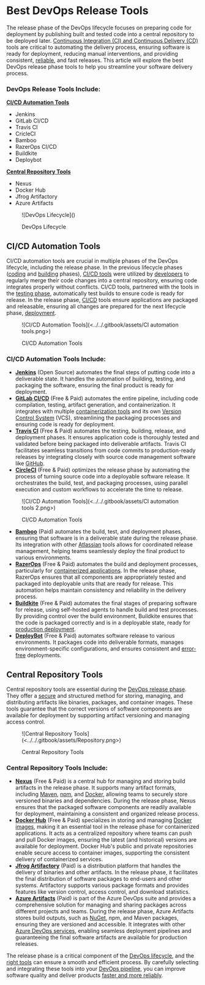 # Best DevOps Release Tools

The release phase of the DevOps lifecycle focuses on preparing code for deployment by publishing built and tested code into a central repository to be deployed later. [Continuous Integration (CI) and Continuous Delivery (CD)](https://pagertree.com/learn/devops/what-is-devops/what-is-ci-cd) tools are critical to automating the delivery process, ensuring software is ready for deployment, reducing manual interventions, and providing consistent, [reliable](https://pagertree.com/learn/incident-management/sla-vs-slo-vs-sli), and fast releases. This article will explore the best DevOps release phase tools to help you streamline your software delivery process.

### DevOps Release Tools Include:

[**CI/CD Automation Tools**](best-devops-release-tools.md#ci-cd-automation-tools)

* Jenkins
* GitLab CI/CD
* Travis CI
* CricleCI
* Bamboo
* RazerOps CI/CD
* Buildkite
* Deploybot

[**Central Repository Tools**](best-devops-release-tools.md#central-repository-tools)

* Nexus
* Docker Hub
* Jfrog Artifactory
* Azure Artifacts

<figure>![DevOps Lifecycle](<https://lh7-rt.googleusercontent.com/docsz/AD_4nXcdVslb4ENce0wIyFv9juayKndQ8dqq8jz4Dyd0UBMv4ZdMXsgdNIhz7cIolImCaeGiUNDTcMTIWsxViw0mYdmdD2enSHXHevtukXXBbsoGiSr-PhnpJcvFoUUkAj6aTO5FzuGvA_JDBUoK9pSnmGVrJ0zm?key=S42Pz0g9rrTinpQln0scfg>)<figcaption><p>DevOps Lifecycle</p></figcaption></figure>

## CI/CD Automation Tools

CI/CD automation tools are crucial in multiple phases of the DevOps lifecycle, including the release phase. In the previous lifecycle phases ([coding](https://pagertree.com/learn/devops/best-devops-tools/best-devops-coding-tools) and [building](https://pagertree.com/learn/devops/best-devops-tools/best-devops-build-tools) phases), [CI/CD tools](https://pagertree.com/learn/devops/what-is-devops/best-ci-cd-tools) were utilized by [developers](https://pagertree.com/learn/devops/what-is-devops/what-is-a-devops-engineer) to regularly merge their code changes into a central repository, ensuring code integrates properly without conflicts. CI/CD tools, partnered with the tools in the [testing phase](https://pagertree.com/learn/devops/best-devops-tools/best-devops-testing-tools), automatically test builds to ensure code is ready for release. In the release phase, [CI/CD](https://pagertree.com/learn/devops/what-is-devops/what-is-ci-cd) tools ensure applications are packaged and releasable, ensuring all changes are prepared for the next lifecycle phase, [deployment](https://pagertree.com/learn/devops/best-devops-tools/best-devops-deployment-tools).

<figure>![CI/CD Automation Tools](<../../.gitbook/assets/CI automation tools.png>)<figcaption><p>CI/CD Automation Tools</p></figcaption></figure>

### CI/CD Automation Tools Include:

* [**Jenkins**](https://www.jenkins.io/) (Open Source) automates the final steps of putting code into a deliverable state. It handles the automation of building, testing, and packaging the software, ensuring the final product is ready for deployment.
* [**GitLab CI/CD**](https://about.gitlab.com/topics/ci-cd/) (Free & Paid) automates the entire pipeline, including code compilation, testing, artifact generation, and containerization. It integrates with multiple [containerization tools](https://pagertree.com/learn/devops/best-devops-tools/best-devops-build-tools#containerization-tools) and its own [Version Control System](https://about.gitlab.com/solutions/source-code-management/) (VCS), streamlining the packaging processes and ensuring code is ready for deployment.
* [**Travis CI**](https://www.travis-ci.com/) (Free & Paid) automates the testing, building, release, and deployment phases. It ensures application code is thoroughly tested and validated before being packaged into deliverable artifacts. Travis CI facilitates seamless transitions from code commits to production-ready releases by integrating closely with source code management software like [GitHub](https://github.com/).
* [**CircleCI**](https://circleci.com/) (Free & Paid) optimizes the release phase by automating the process of turning source code into a deployable software release. It orchestrates the build, test, and packaging processes, using parallel execution and custom workflows to accelerate the time to release.

<figure>![CI/CD Automation Tools](<../../.gitbook/assets/CI automation tools 2.png>)<figcaption><p>CI/CD Automation Tools</p></figcaption></figure>

* [**Bamboo**](https://www.atlassian.com/software/bamboo) (Paid) automates the build, test, and deployment phases, ensuring that software is in a deliverable state during the release phase. Its integration with other [Atlassian](https://www.atlassian.com/) tools allows for coordinated release management, helping teams seamlessly deploy the final product to various environments.
* [**RazerOps**](https://razorops.com/) (Free & Paid) automates the build and deployment processes, particularly for [containerized applications](https://pagertree.com/learn/docker/overview). In the release phase, RazerOps ensures that all components are appropriately tested and packaged into deployable units that are ready for release. This automation helps maintain consistency and reliability in the delivery process.
* [**Buildkite**](https://buildkite.com/) (Free & Paid) automates the final stages of preparing software for release, using self-hosted agents to handle build and test processes. By providing control over the build environment, Buildkite ensures that the code is packaged correctly and is in a deployable state, ready for [production deployment](https://pagertree.com/learn/devops/what-is-site-reliability-engineering-sre/what-is-a-canary-deployment).
* [**DeployBot**](https://deploybot.com/) (Free & Paid) automates software release to various environments. It packages code into deliverable formats, manages environment-specific configurations, and ensures consistent and [error-free](https://pagertree.com/learn/incident-management/how-to-calculate-mttr-and-other-common-incident-recovery-metrics#error-budget) deployments.



## Central Repository Tools

Central repository tools are essential during the [DevOps release phase](https://pagertree.com/learn/devops/what-is-devops/top-25-devops-interview-questions#id-4.-what-is-the-devops-lifecycle). They offer a [secure](https://pagertree.com/learn/devops/what-is-devops/what-is-a-devops-engineer#security) and structured method for storing, managing, and distributing artifacts like binaries, packages, and container images. These tools guarantee that the correct versions of software components are available for deployment by supporting artifact versioning and managing access control.

<figure>![Central Repository Tools](<../../.gitbook/assets/Repository.png>)<figcaption><p>Central Repository Tools</p></figcaption></figure>

### Central Repository Tools Include:

* [**Nexus**](https://www.sonatype.com/products/sonatype-nexus-oss) (Free & Paid) is a central hub for managing and storing build artifacts in the release phase. It supports many artifact formats, including [Maven](https://maven.apache.org/), [npm](https://www.npmjs.com/), and [Docker](https://www.docker.com/), allowing teams to securely store versioned binaries and dependencies. During the release phase, Nexus ensures that the packaged software components are readily available for deployment, maintaining a consistent and organized release process.
* [**Docker Hub**](https://hub.docker.com/) (Free & Paid) specializes in storing and managing [Docker images](https://pagertree.com/learn/docker/images), making it an essential tool in the release phase for containerized applications. It acts as a centralized repository where teams can push and pull Docker images, ensuring the latest (and historical) versions are available for deployment. Docker Hub's public and private repositories enable secure access to container images, supporting the consistent delivery of containerized services.
* [**Jfrog Artifactory**](https://jfrog.com/artifactory/) (Paid) is a distribution platform that handles the delivery of binaries and other artifacts. In the release phase, it facilitates the final distribution of software packages to end-users and other systems. Artifactory supports various package formats and provides features like version control, access control, and download statistics.
* [**Azure Artifacts**](https://azure.microsoft.com/en-us/products/devops/artifacts) (Paid) is part of the Azure DevOps suite and provides a comprehensive solution for managing and sharing packages across different projects and teams. During the release phase, Azure Artifacts stores build outputs, such as [NuGet](https://www.nuget.org/), npm, and Maven packages, ensuring they are versioned and accessible. It integrates with other [Azure DevOps services](https://azure.microsoft.com/en-us/products/devops), enabling seamless deployment pipelines and guaranteeing the final software artifacts are available for production releases.

The release phase is a critical component of the [DevOps lifecycle](https://pagertree.com/learn/devops/what-is-devops#devops-lifecycle), and the [right tools](https://pagertree.com/learn/devops/best-devops-tools/best-devops-coding-tools) can ensure a smooth and efficient process. By carefully selecting and integrating these tools into your [DevOps pipeline](https://pagertree.com/learn/devops/what-is-devops/what-is-a-devops-pipeline), you can improve software quality and deliver products [faster and more reliably](https://pagertree.com/learn/devops/what-is-devops/what-are-the-benefits-of-devops).

